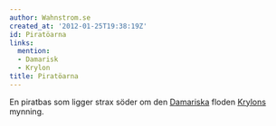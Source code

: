 ```yaml
---
author: Wahnstrom.se
created_at: '2012-01-25T19:38:19Z'
id: Piratöarna
links:
  mention:
  - Damarisk
  - Krylon
title: Piratöarna
---
```


En piratbas som ligger strax söder om den [Damariska] floden [Krylons] mynning.

  [Damariska]: Damarisk
  [Krylons]: Krylon